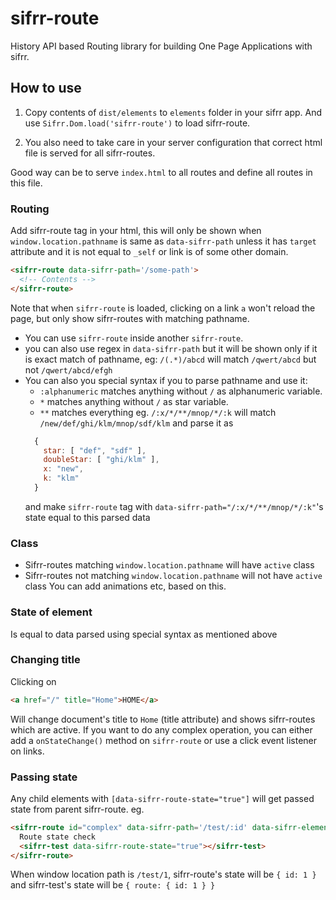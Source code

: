 # sifrr-route

History API based Routing library for building One Page Applications with sifrr.

## How to use

1. Copy contents of `dist/elements` to `elements` folder in your sifrr app. And use `Sifrr.Dom.load('sifrr-route')` to load sifrr-route.

2. You also need to take care in your server configuration that correct html file is served for all sifrr-routes.

Good way can be to serve `index.html` to all routes and define all routes in this file.

### Routing

Add sifrr-route tag in your html, this will only be shown when `window.location.pathname` is same as `data-sifrr-path` unless it has `target` attribute and it is not equal to `_self` or link is of some other domain.

```html
<sifrr-route data-sifrr-path='/some-path'>
  <!-- Contents -->
</sifrr-route>
```

Note that when `sifrr-route` is loaded, clicking on a link `a` won't reload the page, but only show sifrr-routes with matching pathname.

-   You can use `sifrr-route` inside another `sifrr-route`.
-   you can also use regex in `data-sifrr-path` but it will be shown only if it is exact match of pathname, eg: `/(.*)/abcd` will match `/qwert/abcd` but not `/qwert/abcd/efgh`
-   You can also you special syntax if you to parse pathname and use it:
    -   `:alphanumeric` matches anything without `/` as alphanumeric variable.
    -   `*` matches anything without `/` as star variable.
    -   `**` matches everything
        eg. `/:x/*/**/mnop/*/:k` will match `/new/def/ghi/klm/mnop/sdf/klm` and parse it as
    ```js
      {
        star: [ "def", "sdf" ],
        doubleStar: [ "ghi/klm" ],
        x: "new",
        k: "klm"
      }
    ```
    and make `sifrr-route` tag with `data-sifrr-path="/:x/*/**/mnop/*/:k"`'s state equal to this parsed data

### Class
- Sifrr-routes matching `window.location.pathname` will have `active` class
- Sifrr-routes not matching `window.location.pathname` will not have `active` class
You can add animations etc, based on this.

### State of element
Is equal to data parsed using special syntax as mentioned above

### Changing title
Clicking on
```html
<a href="/" title="Home">HOME</a>
```
Will change document's title to `Home` (title attribute) and shows sifrr-routes which are active.
If you want to do any complex operation, you can either add a `onStateChange()` method on `sifrr-route` or use a click event listener on links.

### Passing state
Any child elements with `[data-sifrr-route-state="true"]` will get passed state from parent sifrr-route.
eg.
```html
<sifrr-route id="complex" data-sifrr-path='/test/:id' data-sifrr-elements='sifrr-test'>
  Route state check
  <sifrr-test data-sifrr-route-state="true"></sifrr-test>
</sifrr-route>
```
When window location path is `/test/1`, sifrr-route's state will be `{ id: 1 }` and sifrr-test's state will be `{ route: { id: 1 } }`


